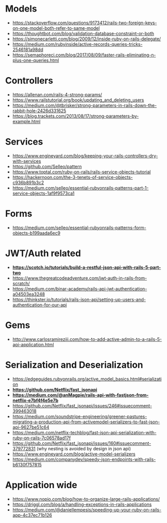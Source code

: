 # Models
- https://stackoverflow.com/questions/9173412/rails-two-foreign-keys-on-one-model-both-refer-to-same-model
- https://thoughtbot.com/blog/validation-database-constraint-or-both
- https://simonecarletti.com/blog/2009/12/inside-ruby-on-rails-delegate/
- https://medium.com/rubyinside/active-records-queries-tricks-2546181a98dd
- https://semaphoreci.com/blog/2017/08/09/faster-rails-eliminating-n-plus-one-queries.html

# Controllers
- https://allenan.com/rails-4-strong-params/
- https://www.railstutorial.org/book/updating_and_deleting_users
- https://medium.com/@tbrisker/strong-parameters-in-rails-down-the-rabbit-hole-2426d331625
- https://blog.trackets.com/2013/08/17/strong-parameters-by-example.html

# Services
- https://www.engineyard.com/blog/keeping-your-rails-controllers-dry-with-services
- https://github.com/Selleo/pattern
- https://www.toptal.com/ruby-on-rails/rails-service-objects-tutorial
- https://hackernoon.com/the-3-tenets-of-service-objects-c936b891b3c2
- https://medium.com/selleo/essential-rubyonrails-patterns-part-1-service-objects-1af9f9573ca1

# Forms
- https://medium.com/selleo/essential-rubyonrails-patterns-form-objects-b199aada6ec9

# JWT/Auth related
- **https://scotch.io/tutorials/build-a-restful-json-api-with-rails-5-part-two**
- https://www.thegreatcodeadventure.com/jwt-auth-in-rails-from-scratch/
- https://medium.com/binar-academy/rails-api-jwt-authentication-a04503ea3248
- https://thinkster.io/tutorials/rails-json-api/setting-up-users-and-authentication-for-our-api

# Gems
- http://www.carlosramireziii.com/how-to-add-active-admin-to-a-rails-5-api-application.html

# Serialization and Deserialization
- https://edgeguides.rubyonrails.org/active_model_basics.html#serialization
- **https://github.com/Netflix/fast_jsonapi**
- **https://medium.com/@anMagpie/rails-api-with-fastjson-from-netflix-e7bf4f4e5e7b**
- https://github.com/Netflix/fast_jsonapi/issues/246#issuecomment-399463018
- https://medium.com/soundstripe-engineering/greener-pastures-migrating-a-production-api-from-activemodel-serializers-to-fast-json-api-9627be51c64
- https://medium.com/netflix-techblog/fast-json-api-serialization-with-ruby-on-rails-7c06578ad17f
- https://github.com/Netflix/fast_jsonapi/issues/160#issuecomment-379772831 (why nesting is avoided by design in json api)
- https://www.engineyard.com/blog/active-model-serializers
- https://medium.com/companydev/speedy-json-endpoints-with-rails-b6130f757815

# Application wide
- https://www.nopio.com/blog/how-to-organize-large-rails-applications/
- https://driggl.com/blog/a/handling-exceptions-in-rails-applications
- https://medium.com/@daniellempesis/speeding-up-your-ruby-on-rails-app-4c37ec71b126
